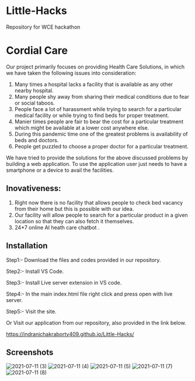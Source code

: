 # Little-Hacks
Repository for WCE hackathon
# Cordial Care

Our project primarily focuses on providing Health Care Solutions, in which we have taken the following issues into consideration:

1. Many times a hospital lacks a facility that is available as any other nearby hospital.
2. Many people shy away from sharing their medical conditions due to fear or social taboos.
3. People face a lot of harassment while trying to search for a particular medical facility or while trying to find beds for proper treatment.
4. Manier times people are fair to bear the cost for a particular treatment which might be available at a lower cost anywhere else.
5. During this pandemic time one of the greatest problems is availability of beds and doctors.
6. People get puzzled to choose a proper doctor for a particular treatment.

We have tried to provide the solutions for the above discussed problems by building a web application. To use the application user just needs to have a smartphone or a device to avail the facilities.

## Inovativeness:
1. Right now there is no facility that allows people to check bed vacancy from their home but this is possible with our idea.
2. Our facility will allow people to search for a particular product in a given location so that they can also fetch it themselves.
3. 24*7 online AI heath care chatbot .

## Installation
Step1:- Download the files and codes provided in our repository.

Step2:- Install VS Code.

Step3:- Install Live server extension in VS code.

Step4:- In the main index.html file right click and press open with live server.

Step5:- Visit the site.

Or Visit our application from our repository, also provided in the link below.

https://indranichakraborty409.github.io/Little-Hacks/
    
## Screenshots
![2021-07-11 (3)](https://user-images.githubusercontent.com/85691698/125192717-ed420300-e266-11eb-833a-04d97d5fa8de.png)
![2021-07-11 (4)](https://user-images.githubusercontent.com/85691698/125192771-1b274780-e267-11eb-9caf-52fd4d74558b.png)
![2021-07-11 (5)](https://user-images.githubusercontent.com/85691698/125192781-24b0af80-e267-11eb-9efa-218583a82865.png)
![2021-07-11 (7)](https://user-images.githubusercontent.com/85691698/125192792-34c88f00-e267-11eb-98ca-c0ef2eecc9fd.png)
![2021-07-11 (8)](https://user-images.githubusercontent.com/85691698/125192823-4f9b0380-e267-11eb-9d3d-3ce450655f76.png)


